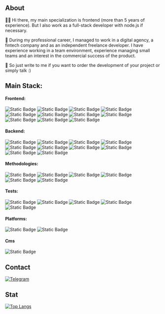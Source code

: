 ## About
👨‍💻 Hi there, my main specialization is frontend (more than 5 years of experience). But I also work as a full-stack developer with node.js if necessary.

💼 During my professional career, I managed to work in a digital agency, a fintech company and as an independent freelance developer. I have experience working in a team environment, experience managing small teams and an interest in the commercial success of the product.

🤝 So just write to me if you want to order the development of your project or simply talk :)

## Main Stack:

#### Frontend:
![Static Badge](https://img.shields.io/badge/Nuxt%202%2F3%20(SPA%2C%20SSR%2C%20STATIC)-1c1e21?logo=nuxt.js)
![Static Badge](https://img.shields.io/badge/Vue%202%2F3%20(vuex%2Fpinia)-1c1e21?logo=vue.js)
![Static Badge](https://img.shields.io/badge/Tailwind%20CSS-%231a1a1a?logo=TailwindCSS)
![Static Badge](https://img.shields.io/badge/TS-%231a1a1a?logo=Typescript)
![Static Badge](https://img.shields.io/badge/Pixel%20perfect%2C%20Adaptive-1c1e21?logo=html5)
![Static Badge](https://img.shields.io/badge/CSS-1c1e21?logo=css3)
![Static Badge](https://img.shields.io/badge/Sass-%231a1a1a?logo=sass)
![Static Badge](https://img.shields.io/badge/Headless%20UI-1c1e21?logo=headlessui)
![Static Badge](https://img.shields.io/badge/Figma-1c1e21?logo=Figma)
![Static Badge](https://img.shields.io/badge/Photoshop-1c1e21?logo=adobephotoshop)
![Static Badge](https://img.shields.io/badge/JQuery-1c1e21?logo=JQuery)

#### Backend:
![Static Badge](https://img.shields.io/badge/Node.js-%231a1a1a?logo=node.js)
![Static Badge](https://img.shields.io/badge/Express-1c1e21?logo=Express)
![Static Badge](https://img.shields.io/badge/BullMQ-1c1e21?logo=rabbitmq)
![Static Badge](https://img.shields.io/badge/Relational%20and%20NoSQL%20db-1c1e21)
![Static Badge](https://img.shields.io/badge/MySQL-%231a1a1a?logo=MySQL)
![Static Badge](https://img.shields.io/badge/MongoDB-%231a1a1a?logo=MongoDB)
![Static Badge](https://img.shields.io/badge/RESTful%20API-1c1e21)
![Static Badge](https://img.shields.io/badge/Grammy.js-%231a1a1a?logo=Grammy.js)
![Static Badge](https://img.shields.io/badge/PHP-1c1e21?logo=php)
![Static Badge](https://img.shields.io/badge/Yii2-1c1e21?logo=Yii2)

#### Methodologies:
![Static Badge](https://img.shields.io/badge/OOP-1c1e21)
![Static Badge](https://img.shields.io/badge/Functional%2FAsynchronous-1c1e21)
![Static Badge](https://img.shields.io/badge/TDD-1c1e21)
![Static Badge](https://img.shields.io/badge/DRY-1c1e21)
![Static Badge](https://img.shields.io/badge/KISS-1c1e21)
![Static Badge](https://img.shields.io/badge/SOLID-1c1e21)

#### Tests: 
![Static Badge](https://img.shields.io/badge/Jest-%231a1a1a?logo=Jest)
![Static Badge](https://img.shields.io/badge/Playwright-%231a1a1a?logo=Playwright)
![Static Badge](https://img.shields.io/badge/Cypress-%231a1a1a?logo=Cypress)
![Static Badge](https://img.shields.io/badge/Ava-%231a1a1a?logo=Avajs)
![Static Badge](https://img.shields.io/badge/Storybook-%231a1a1a?logo=storybook)

#### Platforms:
![Static Badge](https://img.shields.io/badge/Firebase-%231a1a1a?logo=Firebase)
![Static Badge](https://img.shields.io/badge/AWS-1c1e21?logo=amazonaws)

#### Cms
![Static Badge](https://img.shields.io/badge/Directus-%231a1a1a?logo=Directus)

## Contact
[![Telegram](https://img.shields.io/badge/Telegram-000000?style=for-the-badge&logo=telegram)](https://t.me/igorishere)

## Stat
[![Top Langs](https://github-readme-stats.vercel.app/api/top-langs/?username=74Genesis&layout=compact&theme=dark)](https://github.com/anuraghazra/github-readme-stats)
